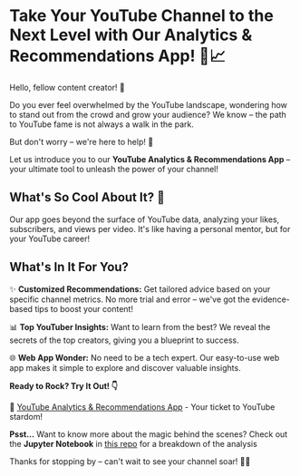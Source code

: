#   Take Your YouTube Channel to the Next Level with Our Analytics & Recommendations App! 🚀📈

Hello, fellow content creator! 🎥

Do you ever feel overwhelmed by the YouTube landscape, wondering how to stand out from the crowd and grow your audience? We know – the path to YouTube fame is not always a walk in the park.

But don't worry – we're here to help! 🤝 

Let us introduce you to our **YouTube Analytics & Recommendations App** – your ultimate tool to unleash the power of your channel!

## **What's So Cool About It? 🐧**

Our app goes beyond the surface of YouTube data, analyzing your likes, subscribers, and views per video. It's like having a personal mentor, but for your YouTube career!

## **What's In It For You?**

✨ **Customized Recommendations:** Get tailored advice based on your specific channel metrics. No more trial and error – we've got the evidence-based tips to boost your content!

📊 **Top YouTuber Insights:** Want to learn from the best? We reveal the secrets of the top creators, giving you a blueprint to success.

🌐 **Web App Wonder:** No need to be a tech expert. Our easy-to-use web app makes it simple to explore and discover valuable insights.

**Ready to Rock? Try It Out! 👇**

🚀 [YouTube Analytics & Recommendations App](https://yt-analyticsapp-z.streamlit.app/) - Your ticket to YouTube stardom!

**Psst...** Want to know more about the magic behind the scenes? Check out the **Jupyter Notebook** in [this repo](https://github.com/zahemen9900/YouTube-Analytics-App/blob/main/YouTube_Data_EDA.ipynb) for a breakdown of the analysis

Thanks for stopping by – can't wait to see your channel soar! 🚀🌟
